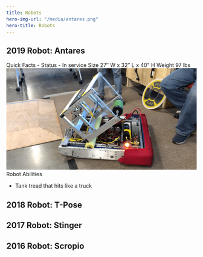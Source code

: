 ```yaml
---
title: Robots
hero-img-url: "/media/antares.png"
hero-title: Robots
---
```


## 2019 Robot: Antares
Quick Facts - 
Status - In service
Size 27″ W x 32″ L x 40" H
Weight 97 lbs
![2019 Robot: Antares](/media/antares.png)
Robot Abilities
* Tank tread that hits like a truck

## 2018 Robot: T-Pose

## 2017 Robot: Stinger

## 2016 Robot: Scropio